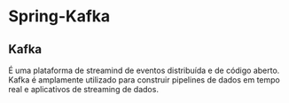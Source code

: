 # Spring-Kafka

<h2>Kafka</h2>
<p>É uma plataforma de streamind de eventos distribuída e de código aberto. 
  Kafka é amplamente utilizado para construir pipelines de dados em tempo real e aplicativos de streaming de dados.</p>
